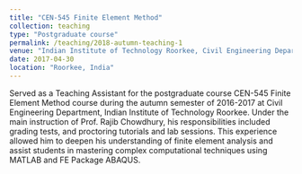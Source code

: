 ```yaml
---
title: "CEN-545 Finite Element Method"
collection: teaching
type: "Postgraduate course"
permalink: /teaching/2018-autumn-teaching-1
venue: "Indian Institute of Technology Roorkee, Civil Engineering Department"
date: 2017-04-30
location: "Roorkee, India"
---
```

Served as a Teaching Assistant for the postgraduate course CEN-545 Finite Element Method course during the autumn semester of 2016-2017 at Civil Engineering Department, Indian Institute of Technology Roorkee. Under the main instruction of Prof. Rajib Chowdhury, his responsibilities included grading tests, and proctoring tutorials and lab sessions. This experience allowed him to deepen his understanding of finite element analysis and assist students in mastering complex computational techniques using MATLAB and FE Package ABAQUS.